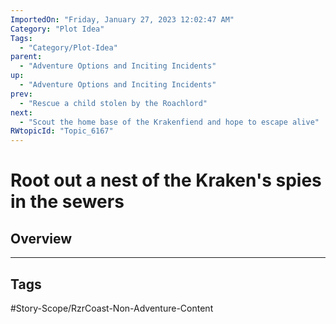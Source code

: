 ```yaml
---
ImportedOn: "Friday, January 27, 2023 12:02:47 AM"
Category: "Plot Idea"
Tags:
  - "Category/Plot-Idea"
parent:
  - "Adventure Options and Inciting Incidents"
up:
  - "Adventure Options and Inciting Incidents"
prev:
  - "Rescue a child stolen by the Roachlord"
next:
  - "Scout the home base of the Krakenfiend and hope to escape alive"
RWtopicId: "Topic_6167"
---
```

# Root out a nest of the Kraken's spies in the sewers
## Overview

---
## Tags
#Story-Scope/RzrCoast-Non-Adventure-Content

